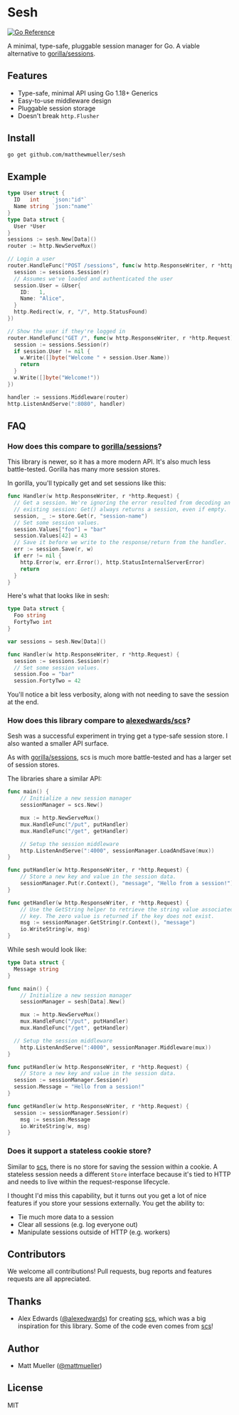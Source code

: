 # Sesh

[![Go Reference](https://pkg.go.dev/badge/github.com/matthewmueller/sesh.svg)](https://pkg.go.dev/github.com/matthewmueller/sesh)

A minimal, type-safe, pluggable session manager for Go. A viable alternative to [gorilla/sessions](http://github.com/gorilla/sessions).

## Features

- Type-safe, minimal API using Go 1.18+ Generics
- Easy-to-use middleware design
- Pluggable session storage
- Doesn't break `http.Flusher`

## Install

```sh
go get github.com/matthewmueller/sesh
```

## Example

```go
type User struct {
  ID   int    `json:"id"`
  Name string `json:"name"`
}
type Data struct {
  User *User
}
sessions := sesh.New[Data]()
router := http.NewServeMux()

// Login a user
router.HandleFunc("POST /sessions", func(w http.ResponseWriter, r *http.Request) {
  session := sessions.Session(r)
  // Assumes we've loaded and authenticated the user
  session.User = &User{
    ID:   1,
    Name: "Alice",
  }
  http.Redirect(w, r, "/", http.StatusFound)
})

// Show the user if they're logged in
router.HandleFunc("GET /", func(w http.ResponseWriter, r *http.Request) {
  session := sessions.Session(r)
  if session.User != nil {
    w.Write([]byte("Welcome " + session.User.Name))
    return
  }
  w.Write([]byte("Welcome!"))
})

handler := sessions.Middleware(router)
http.ListenAndServe(":8080", handler)
```

## FAQ

### How does this compare to [gorilla/sessions](https://github.com/gorilla/sessions)?

This library is newer, so it has a more modern API. It's also much less battle-tested. Gorilla has many more session stores.

In gorilla, you'll typically get and set sessions like this:

```go
func Handler(w http.ResponseWriter, r *http.Request) {
  // Get a session. We're ignoring the error resulted from decoding an
  // existing session: Get() always returns a session, even if empty.
  session, _ := store.Get(r, "session-name")
  // Set some session values.
  session.Values["foo"] = "bar"
  session.Values[42] = 43
  // Save it before we write to the response/return from the handler.
  err := session.Save(r, w)
  if err != nil {
    http.Error(w, err.Error(), http.StatusInternalServerError)
    return
  }
}
```

Here's what that looks like in sesh:

```go
type Data struct {
  Foo string
  FortyTwo int
}

var sessions = sesh.New[Data]()

func Handler(w http.ResponseWriter, r *http.Request) {
  session := sessions.Session(r)
  // Set some session values.
  session.Foo = "bar"
  session.FortyTwo = 42
```

You'll notice a bit less verbosity, along with not needing to save the session at the end.

### How does this library compare to [alexedwards/scs](https://github.com/alexedwards/scs)?

Sesh was a successful experiment in trying get a type-safe session store. I also wanted a smaller API surface.

As with [gorilla/sessions](https://github.com/gorilla/sessions), scs is much more battle-tested and has a larger set of session stores.

The libraries share a similar API:

```go
func main() {
	// Initialize a new session manager
	sessionManager = scs.New()

	mux := http.NewServeMux()
	mux.HandleFunc("/put", putHandler)
	mux.HandleFunc("/get", getHandler)

	// Setup the session middleware
	http.ListenAndServe(":4000", sessionManager.LoadAndSave(mux))
}

func putHandler(w http.ResponseWriter, r *http.Request) {
	// Store a new key and value in the session data.
	sessionManager.Put(r.Context(), "message", "Hello from a session!")
}

func getHandler(w http.ResponseWriter, r *http.Request) {
	// Use the GetString helper to retrieve the string value associated with a
	// key. The zero value is returned if the key does not exist.
	msg := sessionManager.GetString(r.Context(), "message")
	io.WriteString(w, msg)
}
```

While sesh would look like:

```go
type Data struct {
  Message string
}

func main() {
	// Initialize a new session manager
	sessionManager = sesh[Data].New()

	mux := http.NewServeMux()
	mux.HandleFunc("/put", putHandler)
	mux.HandleFunc("/get", getHandler)

  // Setup the session middleware
	http.ListenAndServe(":4000", sessionManager.Middleware(mux))
}

func putHandler(w http.ResponseWriter, r *http.Request) {
	// Store a new key and value in the session data.
  session := sessionManager.Session(r)
  session.Message = "Hello from a session!"
}

func getHandler(w http.ResponseWriter, r *http.Request) {
  session := sessionManager.Session(r)
	msg := session.Message
	io.WriteString(w, msg)
}
```

### Does it support a stateless cookie store?

Similar to [scs](https://github.com/alexedwards/scs), there is no store for saving the session within a cookie. A stateless session needs a different `Store` interface because it's tied to HTTP and needs to live within the request-response lifecycle.

I thought I'd miss this capability, but it turns out you get a lot of nice features if you store your sessions externally. You get the ability to:

- Tie much more data to a session
- Clear all sessions (e.g. log everyone out)
- Manipulate sessions outside of HTTP (e.g. workers)

## Contributors

We welcome all contributions! Pull requests, bug reports and features requests are all appreciated.

## Thanks

- Alex Edwards ([@alexedwards](https://github.com/alexedwards)) for creating [scs](https://github.com/alexedwards/scs), which was a big inspiration for this library. Some of the code even comes from [scs](https://github.com/alexedwards/scs)!

## Author

- Matt Mueller ([@mattmueller](https://twitter.com/mattmueller))

## License

MIT
